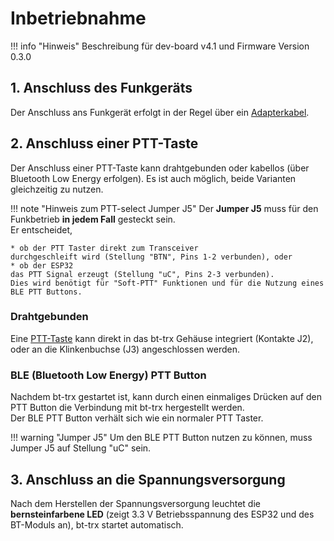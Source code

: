 # Inbetriebnahme

!!! info "Hinweis"
    Beschreibung für dev-board v4.1 und Firmware Version 0.3.0

## 1. Anschluss des Funkgeräts

Der Anschluss ans Funkgerät erfolgt in der Regel über ein
[Adapterkabel](../Zusammenbau/Anschlusskabel).

## 2. Anschluss einer PTT-Taste

Der Anschluss einer PTT-Taste kann drahtgebunden oder kabellos (über Bluetooth
Low Energy erfolgen). Es ist auch möglich, beide Varianten gleichzeitig zu
nutzen.

!!! note "Hinweis zum PTT-select Jumper J5"
    Der **Jumper J5** muss für den Funkbetrieb **in jedem Fall** gesteckt sein.  
    Er entscheidet,

    * ob der PTT Taster direkt zum Transceiver
    durchgeschleift wird (Stellung "BTN", Pins 1-2 verbunden), oder
    * ob der ESP32
    das PTT Signal erzeugt (Stellung "uC", Pins 2-3 verbunden).
    Dies wird benötigt für "Soft-PTT" Funktionen und für die Nutzung eines
    BLE PTT Buttons.

### Drahtgebunden

Eine [PTT-Taste](../Zusammenbau/PTT-Taste) kann direkt in das bt-trx Gehäuse
integriert (Kontakte J2), oder an die Klinkenbuchse (J3) angeschlossen werden.

### BLE (Bluetooth Low Energy) PTT Button

Nachdem bt-trx gestartet ist, kann durch einen einmaliges Drücken auf den
PTT Button die Verbindung mit bt-trx hergestellt werden.  
Der BLE PTT Button verhält sich wie ein normaler PTT Taster.

!!! warning "Jumper J5"
    Um den BLE PTT Button nutzen zu können, muss Jumper J5 auf Stellung "uC" sein.

## 3. Anschluss an die Spannungsversorgung

Nach dem Herstellen der Spannungsversorgung leuchtet die **bernsteinfarbene LED**
(zeigt 3.3 V Betriebsspannung des ESP32 und des BT-Moduls an),
bt-trx startet automatisch.
